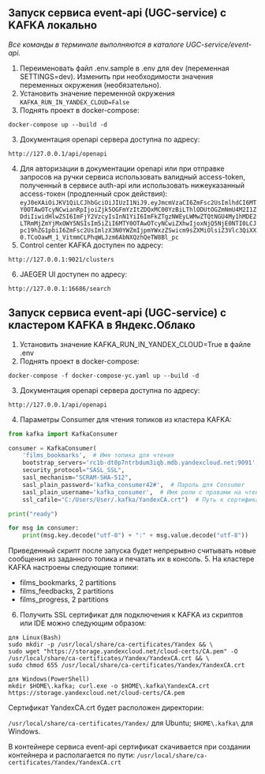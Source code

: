 ## Запуск сервиса event-api (UGC-service) c KAFKA локально

_Все команды в терминале выполняются в каталоге UGC-service/event-api._

1. Переименовать файл .env.sample в .env для dev (переменная SETTINGS=dev). 
Изменить при необходимости значения переменных окружения (необязательно).
2. Установить значение переменной окружения `KAFKA_RUN_IN_YANDEX_CLOUD=False`
3. Поднять проект в docker-compose:
```shell
docker-compose up --build -d
```
3. Документация openapi сервера доступна по адресу:
```http request
http://127.0.0.1/api/openapi
```
4. Для авторизации в документации openapi или при отправке запросов на ручки сервиса использовать валидный access-token, полученный 
в сервисе auth-api или использовать нижеуказанный access-токен (продленный срок действия):
`eyJ0eXAiOiJKV1QiLCJhbGciOiJIUzI1NiJ9.eyJmcmVzaCI6ZmFsc2UsImlhdCI6MTY0OTAwOTcyNCwianRpIjoiZjk5OGFmYzItZDQxMC00YzBiLThlODUtOGZmNmU4M2I1ZDdiIiwidHlwZSI6ImFjY2VzcyIsInN1YiI6ImFkZTgzNWEyLWMwZTQtNGU4My1hMDE2LTRmMjZmYjMxOWY5NSIsIm5iZiI6MTY0OTAwOTcyNCwiZXhwIjoxNjQ5NjE0NTI0LCJpc19hZG1pbiI6ZmFsc2UsImlzX3N0YWZmIjpmYWxzZSwicm9sZXMiOlsiZ3Vlc3QiXX0.TCoOawM_1_VitmmCLPhqWLJzm6AbNXQzhQeTW8Bl_pc`
5. Control center KAFKA доступен по адресу:
```http request
http://127.0.0.1:9021/clusters
```
6. JAEGER UI доступен по адресу:
```http request
http://127.0.0.1:16686/search
```

## Запуск сервиса event-api (UGC-service) с кластером KAFKA в Яндекc.Облако

1. Установить значение KAFKA_RUN_IN_YANDEX_CLOUD=True в файле .env
2. Поднять проект в docker-compose:
```shell
docker-compose -f docker-compose-yc.yaml up --build -d
```
3. Документация openapi сервера доступна по адресу:
```http request
http://127.0.0.1/api/openapi
```
4. Параметры Consumer для чтения топиков из кластера KAFKA:
```python
from kafka import KafkaConsumer

consumer = KafkaConsumer(
    'films_bookmarks',  # Имя топика для чтения
    bootstrap_servers='rc1b-dt0p7ntrbdum3iqb.mdb.yandexcloud.net:9091',  # FQDN хоста-брокера
    security_protocol="SASL_SSL",
    sasl_mechanism="SCRAM-SHA-512",
    sasl_plain_password='kafka_consumer42#',  # Пароль для Consumer
    sasl_plain_username='kafka_consumer',  # Имя роли с правами на чтение топиков
    ssl_cafile="C:/Users/User/.kafka/YandexCA.crt")  # Путь к сертификату SSL

print("ready")

for msg in consumer:
    print(msg.key.decode("utf-8") + ":" + msg.value.decode("utf-8"))
```
Приведенный скрипт после запуска будет непрерывно считывать новые сообщения из заданного топика и печатать их в консоль.
5. На кластере KAFKA настроены следующие топики:
- films_bookmarks, 2 partitions
- films_feedbacks, 2 partitions
- films_progress, 2 partitions
6. Получить SSL сертификат для подключения к KAFKA из скриптов или IDE можно следующим образом:
```shell
для Linux(Bash)
sudo mkdir -p /usr/local/share/ca-certificates/Yandex && \
sudo wget "https://storage.yandexcloud.net/cloud-certs/CA.pem" -O /usr/local/share/ca-certificates/Yandex/YandexCA.crt && \
sudo chmod 655 /usr/local/share/ca-certificates/Yandex/YandexCA.crt

для Windows(PowerShell)
mkdir $HOME\.kafka; curl.exe -o $HOME\.kafka\YandexCA.crt https://storage.yandexcloud.net/cloud-certs/CA.pem
```
Cертификат YandexCA.crt будет расположен директории:

`/usr/local/share/ca-certificates/Yandex/` для Ubuntu;
`$HOME\.kafka\` для Windows.

В контейнере сервиса event-api сертификат скачивается при создании контейнера и располагается по пути:
`/usr/local/share/ca-certificates/Yandex/YandexCA.crt`